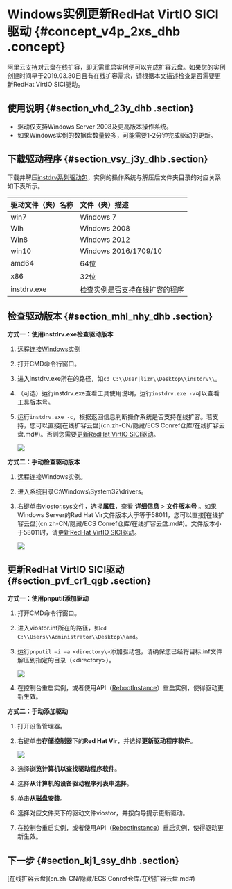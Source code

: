 # Windows实例更新RedHat VirtIO SICI驱动 {#concept_v4p_2xs_dhb .concept}

阿里云支持对云盘在线扩容，即无需重启实例便可以完成扩容云盘。如果您的实例创建时间早于2019.03.30日且有在线扩容需求，请根据本文描述检查是否需要更新RedHat VirtIO SICI驱动。

## 使用说明 {#section_vhd_23y_dhb .section}

-   驱动仅支持Windows Server 2008及更高版本操作系统。
-   如果Windows实例的数据盘数量较多，可能需要1-2分钟完成驱动的更新。

## 下载驱动程序 {#section_vsy_j3y_dhb .section}

下载并解压[instdrv系列驱动包](http://docs-aliyun.cn-hangzhou.oss.aliyun-inc.com/assets/attach/25367/APP_zh/1553675201254/instdrv.zip)，实例的操作系统与解压后文件夹目录的对应关系如下表所示。

|驱动文件（夹）名称|文件（夹）描述|
|:--------|:------|
|win7|Windows 7|
|Wlh|Windows 2008|
|Win8|Windows 2012|
|win10|Windows 2016/1709/10|
|amd64|64位|
|x86|32位|
|instdrv.exe|检查实例是否支持在线扩容的程序|

## 检查驱动版本 {#section_mhl_nhy_dhb .section}

**方式一：使用instdrv.exe检查驱动版本** 

1.  [远程连接Windows实例](../../../../cn.zh-CN/实例/连接实例/连接Windows实例/在本地客户端上连接Windows实例.md#)
2.  打开CMD命令行窗口。
3.  进入instdrv.exe所在的路径，如`cd C:\\User|lizr\\Desktop\\instdrv\\`。
4.  （可选）运行instdrv.exe查看工具使用说明，运行`instdrv.exe -v`可以查看工具版本号。
5.  运行`instdrv.exe -c`，根据返回信息判断操作系统是否支持在线扩容。若支持，您可以直接[在线扩容云盘](cn.zh-CN/隐藏/ECS Conref仓库/在线扩容云盘.md#)。否则您需要[更新RedHat VirtIO SICI驱动](#)。

    ![](http://static-aliyun-doc.oss-cn-hangzhou.aliyuncs.com/assets/img/146927/155548077741813_zh-CN.png)


**方式二：手动检查驱动版本** 

1.  远程连接Windows实例。
2.  进入系统目录C:\\Windows\\System32\\drivers。
3.  右键单击viostor.sys文件，选择**属性**，查看 **详细信息** \> **文件版本号** 。如果Windows Server的Red Hat Vir文件版本大于等于58011，您可以直接[在线扩容云盘](cn.zh-CN/隐藏/ECS Conref仓库/在线扩容云盘.md#)。文件版本小于58011时，请[更新RedHat VirtIO SICI驱动](#)。

    ![](http://static-aliyun-doc.oss-cn-hangzhou.aliyuncs.com/assets/img/146927/155548077741818_zh-CN.png)


## 更新RedHat VirtIO SICI驱动 {#section_pvf_cr1_qgb .section}

**方式一：使用pnputil添加驱动** 

1.  打开CMD命令行窗口。
2.  进入viostor.inf所在的路径，如`cd C:\\Users\\Administrator\\Desktop\\amd`。
3.  运行`pnputil –i –a <directory\>`添加驱动包，请确保您已经将目标.inf文件解压到指定的目录（<directory\>）。

    ![](http://static-aliyun-doc.oss-cn-hangzhou.aliyuncs.com/assets/img/146927/155548077741303_zh-CN.png)

4.  在控制台重启实例，或者使用API（[RebootInstance](../../../../cn.zh-CN/API参考/实例/RebootInstance.md#)）重启实例，使得驱动更新生效。

**方式二：手动添加驱动** 

1.  打开设备管理器。
2.  右键单击**存储控制器**下的**Red Hat Vir**，并选择**更新驱动程序软件**。

    ![](http://static-aliyun-doc.oss-cn-hangzhou.aliyuncs.com/assets/img/146927/155548077741810_zh-CN.png)

3.  选择**浏览计算机以查找驱动程序软件**。
4.  选择**从计算机的设备驱动程序列表中选择**。
5.  单击**从磁盘安装**。
6.  选择对应文件夹下的驱动文件viostor，并按向导提示更新驱动。
7.  在控制台重启实例，或者使用API（[RebootInstance](../../../../cn.zh-CN/API参考/实例/RebootInstance.md#)）重启实例，使得驱动更新生效。

## 下一步 {#section_kj1_ssy_dhb .section}

[在线扩容云盘](cn.zh-CN/隐藏/ECS Conref仓库/在线扩容云盘.md#)

